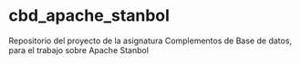 # cbd_apache_stanbol
Repositorio del proyecto de la asignatura Complementos de Base de datos, para el trabajo sobre Apache Stanbol
